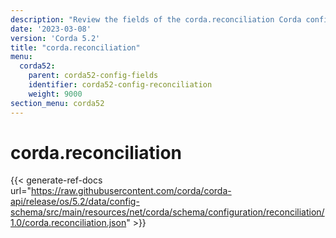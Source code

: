 ```yaml
---
description: "Review the fields of the corda.reconciliation Corda configuration section."
date: '2023-03-08'
version: 'Corda 5.2'
title: "corda.reconciliation"
menu:
  corda52:
    parent: corda52-config-fields
    identifier: corda52-config-reconciliation
    weight: 9000
section_menu: corda52
---
```

# corda.reconciliation

{{< generate-ref-docs url="https://raw.githubusercontent.com/corda/corda-api/release/os/5.2/data/config-schema/src/main/resources/net/corda/schema/configuration/reconciliation/1.0/corda.reconciliation.json" >}}